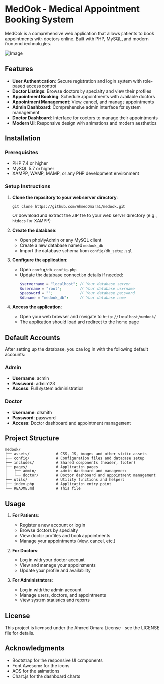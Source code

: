 # MedOok - Medical Appointment Booking System

MedOok is a comprehensive web application that allows patients to book appointments with doctors online. Built with PHP, MySQL, and modern frontend technologies.

![Image](https://github.com/user-attachments/assets/c0107ef5-8713-4835-aa8b-f653cc3e8b83)


## Features

- **User Authentication**: Secure registration and login system with role-based access control
- **Doctor Listings**: Browse doctors by specialty and view their profiles
- **Appointment Booking**: Schedule appointments with available doctors
- **Appointment Management**: View, cancel, and manage appointments
- **Admin Dashboard**: Comprehensive admin interface for system management
- **Doctor Dashboard**: Interface for doctors to manage their appointments
- **Modern UI**: Responsive design with animations and modern aesthetics

## Installation

### Prerequisites

- PHP 7.4 or higher
- MySQL 5.7 or higher
- XAMPP, WAMP, MAMP, or any PHP development environment

### Setup Instructions

1. **Clone the repository to your web server directory**:
   ```
   git clone https://github.com/AhmedOmara1/medook.git
   ```
   Or download and extract the ZIP file to your web server directory (e.g., `htdocs` for XAMPP)

2. **Create the database**:
   - Open phpMyAdmin or any MySQL client
   - Create a new database named `medook_db`
   - Import the database schema from `config/db_setup.sql`

3. **Configure the application**:
   - Open `config/db_config.php`
   - Update the database connection details if needed:
     ```php
     $servername = "localhost"; // Your database server
     $username = "root";        // Your database username
     $password = "";            // Your database password
     $dbname = "medook_db";     // Your database name
     ```

4. **Access the application**:
   - Open your web browser and navigate to `http://localhost/medook/`
   - The application should load and redirect to the home page

## Default Accounts

After setting up the database, you can log in with the following default accounts:

### Admin
- **Username**: admin
- **Password**: admin123
- **Access**: Full system administration

### Doctor
- **Username**: drsmith
- **Password**: password
- **Access**: Doctor dashboard and appointment management

## Project Structure

```
medook/
├── assets/            # CSS, JS, images and other static assets
├── config/            # Configuration files and database setup
├── includes/          # Shared components (header, footer)
├── pages/             # Application pages
│   ├── admin/         # Admin dashboard and management
│   └── doctor/        # Doctor dashboard and appointment management
├── utils/             # Utility functions and helpers
├── index.php          # Application entry point
└── README.md          # This file
```

## Usage

1. **For Patients**:
   - Register a new account or log in
   - Browse doctors by specialty
   - View doctor profiles and book appointments
   - Manage your appointments (view, cancel, etc.)

2. **For Doctors**:
   - Log in with your doctor account
   - View and manage your appointments
   - Update your profile and availability

3. **For Administrators**:
   - Log in with the admin account
   - Manage users, doctors, and appointments
   - View system statistics and reports

## License

This project is licensed under the Ahmed Omara License - see the LICENSE file for details.

## Acknowledgments

- Bootstrap for the responsive UI components
- Font Awesome for the icons
- AOS for the animations
- Chart.js for the dashboard charts 
